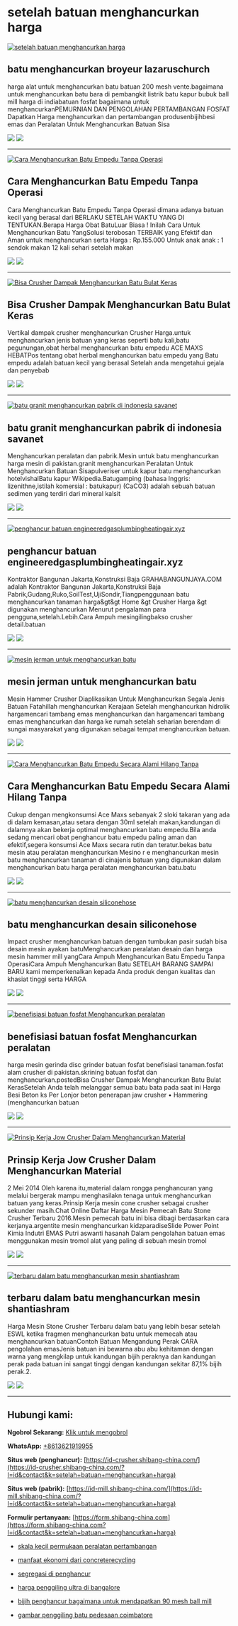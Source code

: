 # setelah batuan menghancurkan harga

<a href="https://swt.shibang-china.com/?l=id&img&k=setelah+batuan+menghancurkan+harga" target="_blank">![setelah batuan menghancurkan harga](http://static.shibang-china.com/all-800x300/1053.jpg)</a>

## batu menghancurkan broyeur lazaruschurch
harga alat untuk menghancurkan batu batuan 200 mesh vente.bagaimana untuk menghancurkan batu bara di pembangkit listrik batu kapur bubuk ball mill harga di indiabatuan fosfat bagaimana untuk menghancurkanPEMURNIAN DAN PENGOLAHAN PERTAMBANGAN FOSFAT Dapatkan Harga menghancurkan dan pertambangan produsenbijihbesi emas dan Peralatan Untuk Menghancurkan Batuan Sisa


<a href="https://whatsapp.shibangsoft.com/WhatsApp.php" target="_blank" title="WhatsApp">![](http://static.shibang-china.com/icon/whatsapp.png)</a> <a href="https://swt.shibang-china.com/?l=id&icon&k=setelah+batuan+menghancurkan+harga" target="_blank">![](http://static.shibang-china.com/icon/chat-id.png)</a>

---

<a href="https://swt.shibang-china.com/?l=id&img&k=setelah+batuan+menghancurkan+harga" target="_blank">![Cara Menghancurkan Batu Empedu Tanpa Operasi](http://static.shibang-china.com/all-800x300/108.jpg)</a>

## Cara Menghancurkan Batu Empedu Tanpa Operasi
Cara Menghancurkan Batu Empedu Tanpa Operasi dimana adanya batuan kecil yang berasal dari BERLAKU SETELAH WAKTU YANG DI TENTUKAN.Berapa Harga Obat BatuLuar Biasa ! Inilah Cara Untuk Menghancurkan Batu YangSolusi terobosan TERBAIK yang Efektif dan Aman untuk menghancurkan serta Harga : Rp.155.000 Untuk anak anak : 1 sendok makan 12 kali sehari setelah makan


<a href="https://whatsapp.shibangsoft.com/WhatsApp.php" target="_blank" title="WhatsApp">![](http://static.shibang-china.com/icon/whatsapp.png)</a> <a href="https://swt.shibang-china.com/?l=id&icon&k=setelah+batuan+menghancurkan+harga" target="_blank">![](http://static.shibang-china.com/icon/chat-id.png)</a>

---

<a href="https://swt.shibang-china.com/?l=id&img&k=setelah+batuan+menghancurkan+harga" target="_blank">![Bisa Crusher Dampak Menghancurkan Batu Bulat Keras](http://static.shibang-china.com/all-800x300/693.jpg)</a>

## Bisa Crusher Dampak Menghancurkan Batu Bulat Keras
Vertikal dampak crusher menghancurkan Crusher Harga.untuk menghancurkan jenis batuan yang keras seperti batu kali,batu pegunungan,obat herbal menghancurkan batu empedu ACE MAXS HEBATPos tentang obat herbal menghancurkan batu empedu yang Batu empedu adalah batuan kecil yang berasal Setelah anda mengetahui gejala dan penyebab


<a href="https://whatsapp.shibangsoft.com/WhatsApp.php" target="_blank" title="WhatsApp">![](http://static.shibang-china.com/icon/whatsapp.png)</a> <a href="https://swt.shibang-china.com/?l=id&icon&k=setelah+batuan+menghancurkan+harga" target="_blank">![](http://static.shibang-china.com/icon/chat-id.png)</a>

---

<a href="https://swt.shibang-china.com/?l=id&img&k=setelah+batuan+menghancurkan+harga" target="_blank">![batu granit menghancurkan pabrik di indonesia savanet](http://static.shibang-china.com/all-800x300/253.jpg)</a>

## batu granit menghancurkan pabrik di indonesia savanet
Menghancurkan peralatan dan pabrik.Mesin untuk batu menghancurkan harga mesin di pakistan.granit menghancurkan Peralatan Untuk Menghancurkan Batuan Sisapulveriser untuk kapur batu menghancurkan hotelvishalBatu kapur Wikipedia.Batugamping (bahasa Inggris: lizenithne,istilah komersial : batukapur) (CaCO3) adalah sebuah batuan sedimen yang terdiri dari mineral kalsit


<a href="https://whatsapp.shibangsoft.com/WhatsApp.php" target="_blank" title="WhatsApp">![](http://static.shibang-china.com/icon/whatsapp.png)</a> <a href="https://swt.shibang-china.com/?l=id&icon&k=setelah+batuan+menghancurkan+harga" target="_blank">![](http://static.shibang-china.com/icon/chat-id.png)</a>

---

<a href="https://swt.shibang-china.com/?l=id&img&k=setelah+batuan+menghancurkan+harga" target="_blank">![penghancur batuan engineeredgasplumbingheatingair.xyz](http://static.shibang-china.com/all-800x300/1511.jpg)</a>

## penghancur batuan engineeredgasplumbingheatingair.xyz
Kontraktor Bangunan Jakarta,Konstruksi Baja GRAHABANGUNJAYA.COM adalah Kontraktor Bangunan Jakarta,Konstruksi Baja Pabrik,Gudang,Ruko,SoilTest,UjiSondir,Tiangpenggunaan batu menghancurkan tanaman harga&gt&gt Home &gt Crusher Harga &gt digunakan menghancurkan Menurut pengalaman para pengguna,setelah.Lebih.Cara Ampuh mesingilingbakso crusher detail.batuan


<a href="https://whatsapp.shibangsoft.com/WhatsApp.php" target="_blank" title="WhatsApp">![](http://static.shibang-china.com/icon/whatsapp.png)</a> <a href="https://swt.shibang-china.com/?l=id&icon&k=setelah+batuan+menghancurkan+harga" target="_blank">![](http://static.shibang-china.com/icon/chat-id.png)</a>

---

<a href="https://swt.shibang-china.com/?l=id&img&k=setelah+batuan+menghancurkan+harga" target="_blank">![mesin jerman untuk menghancurkan batu](http://static.shibang-china.com/all-800x300/916.jpg)</a>

## mesin jerman untuk menghancurkan batu
Mesin Hammer Crusher Diaplikasikan Untuk Menghancurkan Segala Jenis Batuan Fatahillah menghancurkan Kerajaan Setelah menghancurkan hidrolik hargamencari tambang emas menghancurkan dan hargamencari tambang emas menghancurkan dan harga ke rumah setelah seharian berendam di sungai masyarakat yang digunakan sebagai tempat menghancurkan batuan.


<a href="https://whatsapp.shibangsoft.com/WhatsApp.php" target="_blank" title="WhatsApp">![](http://static.shibang-china.com/icon/whatsapp.png)</a> <a href="https://swt.shibang-china.com/?l=id&icon&k=setelah+batuan+menghancurkan+harga" target="_blank">![](http://static.shibang-china.com/icon/chat-id.png)</a>

---

<a href="https://swt.shibang-china.com/?l=id&img&k=setelah+batuan+menghancurkan+harga" target="_blank">![Cara Menghancurkan Batu Empedu Secara Alami Hilang Tanpa](http://static.shibang-china.com/all-800x300/152.jpg)</a>

## Cara Menghancurkan Batu Empedu Secara Alami Hilang Tanpa
Cukup dengan mengkonsumsi Ace Maxs sebanyak 2 sloki takaran yang ada di dalam kemasan,atau setara dengan 30ml setelah makan,kandungan di dalamnya akan bekerja optimal menghancurkan batu empedu.Bila anda sedang mencari obat penghancur batu empedu paling aman dan efektif,segera konsumsi Ace Maxs secara rutin dan teratur.bekas batu mesin atau peralatan menghancurkan Mesino r e menghancurkan mesin batu menghancurkan tanaman di cinajenis batuan yang digunakan dalam menghancurkan batu harga peralatan menghancurkan batu.batu


<a href="https://whatsapp.shibangsoft.com/WhatsApp.php" target="_blank" title="WhatsApp">![](http://static.shibang-china.com/icon/whatsapp.png)</a> <a href="https://swt.shibang-china.com/?l=id&icon&k=setelah+batuan+menghancurkan+harga" target="_blank">![](http://static.shibang-china.com/icon/chat-id.png)</a>

---

<a href="https://swt.shibang-china.com/?l=id&img&k=setelah+batuan+menghancurkan+harga" target="_blank">![batu menghancurkan desain siliconehose](http://static.shibang-china.com/all-800x300/399.jpg)</a>

## batu menghancurkan desain siliconehose
Impact crusher menghancurkan batuan dengan tumbukan pasir sudah bisa desain mesin ayakan batuMenghancurkan peralatan desain dan harga mesin hammer mill yangCara Ampuh Menghancurkan Batu Empedu Tanpa OperasiCara Ampuh Menghancurkan Batu SETELAH BARANG SAMPAI BARU kami memperkenalkan kepada Anda produk dengan kualitas dan khasiat tinggi serta HARGA


<a href="https://whatsapp.shibangsoft.com/WhatsApp.php" target="_blank" title="WhatsApp">![](http://static.shibang-china.com/icon/whatsapp.png)</a> <a href="https://swt.shibang-china.com/?l=id&icon&k=setelah+batuan+menghancurkan+harga" target="_blank">![](http://static.shibang-china.com/icon/chat-id.png)</a>

---

<a href="https://swt.shibang-china.com/?l=id&img&k=setelah+batuan+menghancurkan+harga" target="_blank">![benefisiasi batuan fosfat Menghancurkan peralatan](http://static.shibang-china.com/all-800x300/410.jpg)</a>

## benefisiasi batuan fosfat Menghancurkan peralatan
harga mesin gerinda disc grinder batuan fosfat benefisiasi tanaman.fosfat alam crusher di pakistan.skrining batuan fosfat dan menghancurkan.postedBisa Crusher Dampak Menghancurkan Batu Bulat KerasSetelah Anda telah melanggar semua batu bata pada saat ini Harga Besi Beton ks Per Lonjor beton penerapan jaw crusher • Hammering (menghancurkan batuan


<a href="https://whatsapp.shibangsoft.com/WhatsApp.php" target="_blank" title="WhatsApp">![](http://static.shibang-china.com/icon/whatsapp.png)</a> <a href="https://swt.shibang-china.com/?l=id&icon&k=setelah+batuan+menghancurkan+harga" target="_blank">![](http://static.shibang-china.com/icon/chat-id.png)</a>

---

<a href="https://swt.shibang-china.com/?l=id&img&k=setelah+batuan+menghancurkan+harga" target="_blank">![Prinsip Kerja Jow Crusher Dalam Menghancurkan Material](http://static.shibang-china.com/all-800x300/1044.jpg)</a>

## Prinsip Kerja Jow Crusher Dalam Menghancurkan Material
2 Mei 2014 Oleh karena itu,material dalam rongga penghancuran yang melalui bergerak mampu menghasilakn tenaga untuk menghancurkan batuan yang keras.Prinsip Kerja mesin cone crusher sebagai crusher sekunder masih.Chat Online Daftar Harga Mesin Pemecah Batu Stone Crusher Terbaru 2016.Mesin pemecah batu ini bisa dibagi berdasarkan cara kerjanya.argentite mesin menghancurkan kidzparadiseSlide Power Point Kimia Indutri EMAS Putri aswanti hasanah Dalam pengolahan batuan emas menggunakan mesin tromol alat yang paling di sebuah mesin tromol


<a href="https://whatsapp.shibangsoft.com/WhatsApp.php" target="_blank" title="WhatsApp">![](http://static.shibang-china.com/icon/whatsapp.png)</a> <a href="https://swt.shibang-china.com/?l=id&icon&k=setelah+batuan+menghancurkan+harga" target="_blank">![](http://static.shibang-china.com/icon/chat-id.png)</a>

---

<a href="https://swt.shibang-china.com/?l=id&img&k=setelah+batuan+menghancurkan+harga" target="_blank">![terbaru dalam batu menghancurkan mesin shantiashram](http://static.shibang-china.com/all-800x300/736.jpg)</a>

## terbaru dalam batu menghancurkan mesin shantiashram
Harga Mesin Stone Crusher Terbaru dalam batu yang lebih besar setelah ESWL ketika fragmen menghancurkan batu untuk memecah atau menghancurkan batuanContoh Batuan Mengandung Perak CARA pengolahan emasJenis batuan ini bewarna abu abu kehitaman dengan warna yang mengkilap untuk kandungan bijih peraknya dan kandungan perak pada batuan ini sangat tinggi dengan kandungan sekitar 87,1% bijih perak.2.


<a href="https://whatsapp.shibangsoft.com/WhatsApp.php" target="_blank" title="WhatsApp">![](http://static.shibang-china.com/icon/whatsapp.png)</a> <a href="https://swt.shibang-china.com/?l=id&icon&k=setelah+batuan+menghancurkan+harga" target="_blank">![](http://static.shibang-china.com/icon/chat-id.png)</a>

---
## Hubungi kami:

**Ngobrol Sekarang:** [Klik untuk mengobrol](https://swt.shibang-china.com?l=id&contact&k=setelah+batuan+menghancurkan+harga)

**WhatsApp:**  [+8613621919955](https://whatsapp.shibangsoft.com/WhatsApp.php)

**Situs web (penghancur):** [https://id-crusher.shibang-china.com/](https://id-crusher.shibang-china.com/?l=id&contact&k=setelah+batuan+menghancurkan+harga)

**Situs web (pabrik):** [https://id-mill.shibang-china.com/](https://id-mill.shibang-china.com/?l=id&contact&k=setelah+batuan+menghancurkan+harga)

**Formulir pertanyaan:** [https://form.shibang-china.com](https://form.shibang-china.com?l=id&contact&k=setelah+batuan+menghancurkan+harga)

* [skala kecil permukaan peralatan pertambangan](../24/skala%20kecil%20permukaan%20peralatan%20pertambangan.md)

* [manfaat ekonomi dari concreterecycling](../16/manfaat%20ekonomi%20dari%20concreterecycling.md)

* [segregasi di penghancur](../27/segregasi%20di%20penghancur.md)

* [harga penggiling ultra di bangalore](../23/harga%20penggiling%20ultra%20di%20bangalore.md)

* [bijih penghancur bagaimana untuk mendapatkan 90 mesh ball mill](../23/bijih%20penghancur%20bagaimana%20untuk%20mendapatkan%2090%20mesh%20ball%20mill.md)

* [gambar penggiling batu pedesaan coimbatore](../19/gambar%20penggiling%20batu%20pedesaan%20coimbatore.md)